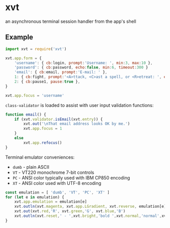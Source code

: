 # xvt

an asynchronous terminal session handler from the app's shell

## Example

```javascript
import xvt = require('xvt')

xvt.app.form = {
    'username': { cb:login, prompt:'Username: ', min:3, max:10 },
    'password': { cb:password, echo:false, min:6, timeout:300 }
    'email': { cb:email, prompt:'E-mail: ' },
    1: { cb:fight, prompt:'<A>ttack, <C>ast a spell, or <R>etreat: ', enter:'a', eol:false, match:/A|C|R/i },
    2: { cb:pause1, pause:true },
}

xvt.app.focus = 'username'
```

`class-validator` is loaded to assist with user input validation functions:

```javascript
function email() {
    if (xvt.validator.isEmail(xvt.entry)) {
        xvt.out('\nThat email address looks OK by me.')
        xvt.app.focus = 1
    }
    else
        xvt.app.refocus()
}
```

Terminal emulator conveniences:

* `dumb` - plain ASCII
* `VT` - VT220 monochrome 7-bit controls
* `PC` - ANSI color typically used with IBM CP850 encoding
* `XT` - ANSI color used with UTF-8 encoding

```javascript
const emulation = [ 'dumb', 'VT', 'PC', 'XT' ]
for (let e in emulation) {
    xvt.app.emulation = emulation[e]
    xvt.outln(xvt.magenta, xvt.app.LGradient, xvt.reverse, emulation[e], ' BANNER', xvt.noreverse, xvt.app.RGradient)
    xvt.out(xvt.red,'R', xvt.green,'G', xvt.blue,'B')
    xvt.outln(xvt.reset,' - ',xvt.bright,'bold ',xvt.normal,'normal',xvt.faint,' dim')
}
```